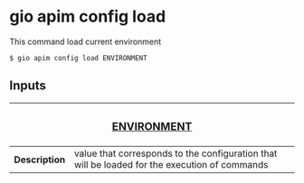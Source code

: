 # gio apim config load

This command load current environment

	$ gio apim config load ENVIRONMENT

## Inputs

<table>
    <thead>
        <tr>
            <th colspan="2"><h3><a href="#option-json" id="option-json">ENVIRONMENT</a></h3>
            </th>
        </tr>
    </thead>
    <tbody>
        <tr>
            <th>Description</th>
            <td>
                value that corresponds to the configuration that will be loaded for the execution of commands
            </td>
        </tr>
    </tbody>
</table>